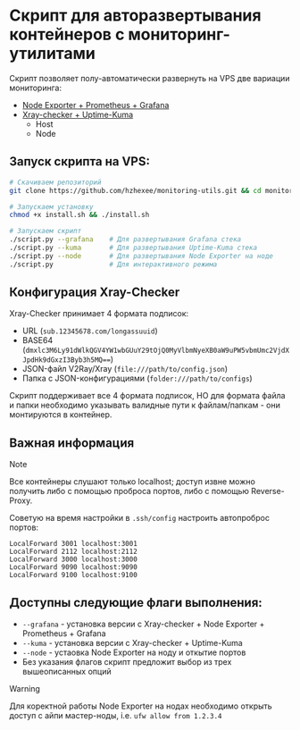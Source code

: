 # Скрипт для авторазвертывания контейнеров с мониторинг-утилитами

Скрипт позволяет полу-автоматически развернуть на VPS две вариации мониторинга:

- [Node Exporter + Prometheus + Grafana](examples/Grafana.md)
- [Xray-checker + Uptime-Kuma](examples/UptimeKuma.md)
  - Host
  - Node

## Запуск скрипта на VPS:

```bash
# Скачиваем репозиторий
git clone https://github.com/hzhexee/monitoring-utils.git && cd monitoring-utils

# Запускаем установку
chmod +x install.sh && ./install.sh

# Запускаем скрипт
./script.py --grafana    # Для развертывания Grafana стека
./script.py --kuma       # Для развертывания Uptime-Kuma стека  
./script.py --node       # Для развертывания Node Exporter на ноде
./script.py              # Для интерактивного режима
```

## Конфигурация Xray-Checker

Xray-Checker принимает 4 формата подписок:
- URL (`sub.12345678.com/longassuuid`)
- BASE64 (`dmxlc3M6Ly91dWlkQGV4YW1wbGUuY29tOjQ0MyVlbmNyeXB0aW9uPW5vbmUmc2VjdXJpdHk9dGxzI3Byb3h5MQ==`)
- JSON-файл V2Ray/Xray (`file:///path/to/config.json`) 
- Папка с JSON-конфигурациями (`folder:///path/to/configs`)

Скрипт поддерживает все 4 формата подписок, НО для формата файла и папки необходимо указывать валидные пути к файлам/папкам - они монтируются в контейнер.

## Важная информация

> [!NOTE]
> Все контейнеры слушают только localhost; доступ извне можно получить либо с помощью проброса портов, либо с помощью Reverse-Proxy.

Советую на время настройки в `.ssh/config` настроить автопроброс портов:
```
LocalForward 3001 localhost:3001
LocalForward 2112 localhost:2112
LocalForward 3000 localhost:3000
LocalForward 9090 localhost:9090
LocalForward 9100 localhost:9100
```

## Доступны следующие флаги выполнения:

- `--grafana` - установка версии с Xray-checker + Node Exporter + Prometheus + Grafana
- `--kuma` - установка версии с Xray-checker + Uptime-Kuma
- `--node` - устаовка Node Exporter на ноду и откытие портов
- Без указания флагов скрипт предложит выбор из трех вышеописанных опций 

> [!WARNING]
Для коректной работы Node Exporter на нодах необходимо открыть доступ с айпи мастер-ноды,
i.e. `ufw allow from 1.2.3.4` 

